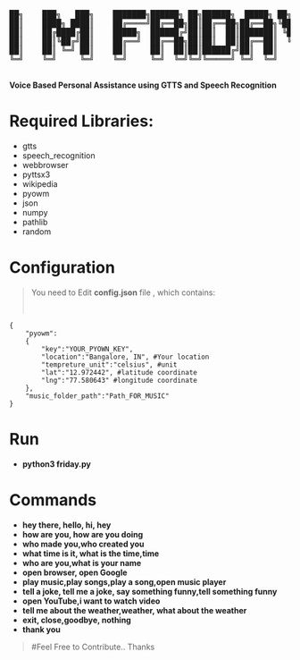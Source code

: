 <pre>
██╗    ███╗   ███╗    ███████╗██████╗ ██╗██████╗  █████╗ ██╗   ██╗
██║    ████╗ ████║    ██╔════╝██╔══██╗██║██╔══██╗██╔══██╗╚██╗ ██╔╝
██║    ██╔████╔██║    █████╗  ██████╔╝██║██║  ██║███████║ ╚████╔╝ 
██║    ██║╚██╔╝██║    ██╔══╝  ██╔══██╗██║██║  ██║██╔══██║  ╚██╔╝  
██║    ██║ ╚═╝ ██║    ██║     ██║  ██║██║██████╔╝██║  ██║   ██║   
╚═╝    ╚═╝     ╚═╝    ╚═╝     ╚═╝  ╚═╝╚═╝╚═════╝ ╚═╝  ╚═╝   ╚═╝   
                                                               
</pre>

**Voice Based Personal Assistance using GTTS and Speech Recognition**


# Required Libraries:
- gtts
- speech_recognition
- webbrowser
- pyttsx3
- wikipedia
- pyowm
- json
- numpy
- pathlib
- random

# Configuration
>You need to Edit **config.json** file , which contains:
><pre>
	{
	    "pyowm":
	    {
	        "key":"YOUR_PYOWN_KEY",
	        "location":"Bangalore, IN", #Your location
	        "tempreture_unit":"celsius", #unit
	        "lat":"12.972442", #latitude coordinate
	        "lng":"77.580643" #longitude coordinate
	    },
	    "music_folder_path":"Path_FOR_MUSIC"
	}
></pre>

# Run
- **python3 friday.py**

# Commands
- **hey there, hello, hi, hey**
- **how are you, how are you doing**
- **who made you,who created you**
- **what time is it, what is the time,time**
- **who are you,what is your name**
- **open browser, open Google**
- **play music,play songs,play a song,open music player**
- **tell a joke, tell me a joke, say something funny,tell something funny**
- **open YouTube,i want to watch video**
- **tell me about the weather,weather, what about the weather**
- **exit, close,goodbye, nothing**
- **thank you**

>#Feel Free to Contribute.. Thanks 



